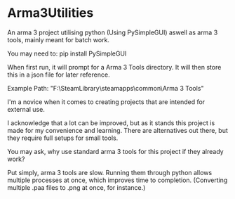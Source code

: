 # Arma3Utilities
An arma 3 project utilising python (Using PySimpleGUI) aswell as arma 3 tools, mainly meant for batch work.

You may need to:
pip install PySimpleGUI

When first run, it will prompt for a Arma 3 Tools directory. It will then store this in a json file for later reference.

Example Path: "F:\SteamLibrary\steamapps\common\Arma 3 Tools"

I'm a novice when it comes to creating projects that are intended for external use.

I acknowledge that a lot can be improved, but as it stands this project is made for my convenience and learning. There are alternatives out there, but they require full setups for small tools.

You may ask, why use standard arma 3 tools for this project if they already work?

Put simply, arma 3 tools are slow. Running them through python allows multiple processes at once, which improves time to completion. (Converting multiple .paa files to .png at once, for instance.)